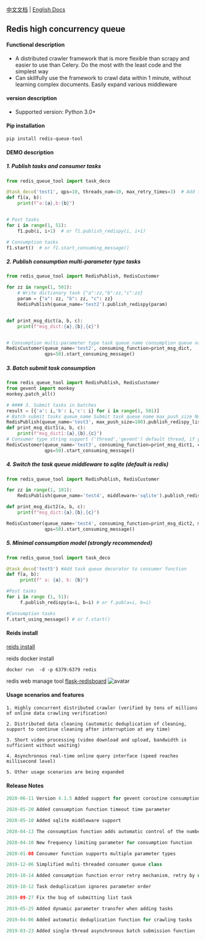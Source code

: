 [中文文档](README.md)  | [English Docs](README_EN.md)  
## Redis high concurrency queue
 
#### Functional description
* A distributed crawler framework that is more flexible than scrapy and easier to use than Celery. Do the most with the least code and the simplest way
* Can skillfully use the framework to crawl data within 1 minute, without learning complex documents. Easily expand various middleware

#### version description
* Supported version: Python 3.0+

#### Pip installation
```shell
pip install redis-queue-tool
```

#### DEMO description

##### 1. Publish tasks and consumer tasks
```python
from redis_queue_tool import task_deco

@task_deco('test1', qps=10, threads_num=10, max_retry_times=3)  # Add task queue decorator to consumer function
def f1(a, b):
    print(f"a:{a},b:{b}")


# Post tasks
for i in range(1, 51):
    f1.pub(i, i+1)  # or f1.publish_redispy(i, i+1)

# Consumption tasks
f1.start()  # or f1.start_consuming_message()
```

##### 2. Publish consumption multi-parameter type tasks
```python
from redis_queue_tool import RedisPublish, RedisCustomer

for zz in range(1, 501):
    # Write dictionary task {"a":zz,"b":zz,"c":zz}
    param = {"a": zz, "b": zz, "c": zz}
    RedisPublish(queue_name='test2').publish_redispy(param)


def print_msg_dict(a, b, c):
    print(f"msg_dict:{a},{b},{c}")


# Consumption multi-parameter type task queue_name consumption queue name qps consumption tasks per second (no limit by default)
RedisCustomer(queue_name='test2', consuming_function=print_msg_dict,
              qps=50).start_consuming_message()
```

##### 3. Batch submit task consumption

```python
from redis_queue_tool import RedisPublish, RedisCustomer
from gevent import monkey
monkey.patch_all()

# #### 3. Submit tasks in batches
result = [{'a': i,'b': i,'c': i} for i in range(1, 501)]
# Batch submit tasks queue_name Submit task queue name max_push_size Number of batch submission records per time (default 50)
RedisPublish(queue_name='test3', max_push_size=100).publish_redispy_list(result)
def print_msg_dict1(a, b, c):
    print(f"msg_dict1:{a},{b},{c}")
# Consumer type string support ('thread','gevent') default thread, if you use gevent, please add at the beginning of the code: from gevent import monkey monkey.patch_all()
RedisCustomer(queue_name='test3', consuming_function=print_msg_dict1, customer_type='gevent',
              qps=50).start_consuming_message()
```

##### 4. Switch the task queue middleware to sqlite (default is redis)

```python
from redis_queue_tool import RedisPublish, RedisCustomer

for zz in range(1, 101):
    RedisPublish(queue_name='test4', middleware='sqlite').publish_redispy(a=zz, b=zz, c=zz)

def print_msg_dict2(a, b, c):
    print(f"msg_dict:{a},{b},{c}")

RedisCustomer(queue_name='test4', consuming_function=print_msg_dict2, middleware='sqlite',
              qps=50).start_consuming_message()

```
##### 5. Minimal consumption model (strongly recommended)
```python
from redis_queue_tool import task_deco

@task_deco('test5') #Add task queue decorator to consumer function
def f(a, b):
     print(f" a: {a}, b: {b}")

#Post tasks
for i in range (1, 51):
     f.publish_redispy(a=i, b=i) # or f.pub(a=i, b=i)

#Consumption tasks
f.start_using_message() # or f.start()
```

#### Reids install
[reids install](https://www.runoob.com/redis/redis-install.html)

reids docker install
```shell
docker run  -d -p 6379:6379 redis
```

redis web manage tool [flask-redisboard](https://github.com/hjlarry/flask-redisboard)
![avatar](https://s1.ax1x.com/2020/07/07/UAIHFe.jpg)


#### Usage scenarios and features

```shell
1. Highly concurrent distributed crawler (verified by tens of millions of online data crawling verification)

2. Distributed data cleaning (automatic deduplication of cleaning, support to continue cleaning after interruption at any time)

3. Short video processing (video download and upload, bandwidth is sufficient without waiting)

4. Asynchronous real-time online query interface (speed reaches millisecond level)

5. Other usage scenarios are being expanded

```


#### Release Notes


```java
2020-06-11 Version 4.1.5 Added support for gevent coroutine consumption parameter customer_type='gevent'

2020-05-20 Added consumption function timeout time parameter

2020-05-10 Added sqlite middleware support

2020-04-13 The consumption function adds automatic control of the number of threads

2020-04-10 New frequency limiting parameter for consumption function

2020-01-08 Consumer function supports multiple parameter types

2019-12-06 Simplified multi-threaded consumer queue class

2019-10-14 Added consumption function error retry mechanism, retry by default 3 times

2019-10-12 Task deduplication ignores parameter order

2019-09-27 Fix the bug of submitting list task

2019-05-25 Added dynamic parameter transfer when adding tasks

2019-04-06 Added automatic deduplication function for crawling tasks

2019-03-23 ​​Added single-thread asynchronous batch submission function
```